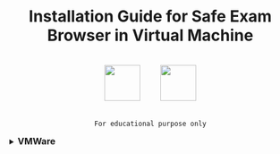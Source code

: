 <div align='center'>
    <h1>Installation Guide for Safe Exam Browser in Virtual Machine</h1>
    <br><img height="64" src="https://avatars.githubusercontent.com/u/13450095">&nbsp;&nbsp;&nbsp;&nbsp;&nbsp;&nbsp;&nbsp;&nbsp;
    <img height="64" src="https://cdn-icons-png.flaticon.com/512/2488/2488314.png"><br><br>

```
For educational purpose only
```

</div>

<details>
<summary><font size=3><b>VMWare</b></font></summary>

## Pre-requisites
- [VMWare Workstation](https://www.vmware.com/products/workstation-pro/workstation-pro-evaluation.html)
- [Windows 10 ISO](https://www.microsoft.com/en-us/software-download/windows10)
- [Safe Exam Browser](https://safeexambrowser.org/download_en.html)
- Text editor

## Setup Virtual Machine

1. Open **VMWare**
2. Create **New Virtual Machine**
3. Select **Typical Configuration**
4. Select **Windows 10 ISO**
5. You can customize configuration for automatic windows installation
6. Enter **Virtual machine name**
7. Leave **Maximum disk size** to default, then select **Split virtual disk into multiple files**
8. You can **Customize Hardware** if you want, make sure you uncheck **Power on this virtual machine after creation**
9. Right click on your machine, then select **Open VM directory**
10. Edit **.vmx** configuration using text editor, then add the below line

    `SMBIOS.reflectHost = "TRUE"`

11. Power on virtual machine, then wait for installation succeeded

## Install Safe Exam Browser

1. Open your virtual machine
2. Install **[Safe Exam Browser](https://safeexambrowser.org/download_en.html) Setup Bundle**, I recommend to use old **3.1.1** version
3. After the installation succeeded, you can try to open Safe Exam Browser by clicking on **.seb** file

## Notes

- The newest Safe Exam Browser version can't use face verification
- The old Safe Exam Browser like 3.1.0 or 3.1.1 can't show math as well

</details>
